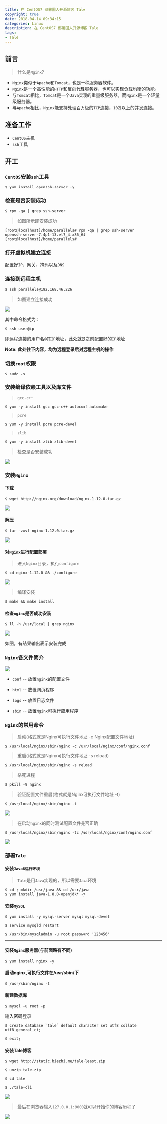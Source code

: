 ```yaml
---
title: 在 CentOS7 部署国人开源博客 Tale
copyright: true
date: 2018-04-14 09:34:15
categories: Linux
description: 在 CentOS7 部署国人开源博客 Tale
tags: 
- Tale
---
```


## 前言
> 什么是`Nginx`?

- `Nginx`类似于`Apache`和`Tomcat`，也是一种服务器软件。
- `Nginx`是一个高性能的`HTTP`和反向代理服务器，也可以实现负载均衡的功能。
- 与`Tomcat`相比，`Tomcat`是一个`Java`实现的重量级服务器，而`Nginx`是一个轻量级服务器。
- 与`Apache`相比，`Nginx`能支持处理百万级的`TCP`连接，`10万`以上的并发连接。

## 准备工作
- `CentOS`主机
- `ssh`工具

## 开工
### `CentOS`安装`ssh`工具
```
$ yum install openssh-server -y 
```

### 检查是否安装成功
```
$ rpm -qa | grep ssh-server
```

> 如图所示即安装成功

```
[root@localhost]/home/parallels# rpm -qa | grep ssh-server  openssh-server-7.4p1-13.el7_4.x86_64[root@localhost]/home/parallels# 
```

### 打开虚拟机建立连接
配置好`IP`、网关、掩码以及`DNS`

### 连接到远程主机
```
$ ssh parallels@192.168.46.226 
```

> 如图建立连接成功

![](http://ovefvi4g3.bkt.clouddn.com/15236728557742.jpg)

其中命令格式为：
```
$ ssh user@ip
```

即远程连接的用户名`@`其`IP`地址，此处就是之前配置好的`IP`地址

**Note: 此处往下内容，均为远程登录后对远程主机的操作**

### 切换`root`权限
```
$ sudo -s
```

### 安装编译依赖工具以及库文件
> `gcc-c++`

```
$ yum -y install gcc gcc-c++ autoconf automake
```

> `pcre`

```
$ yum -y install pcre pcre-devel
```

> `zlib`

```
$ yum -y install zlib zlib-devel
```

> 检查是否安装成功

![](http://ovefvi4g3.bkt.clouddn.com/15236735604953.jpg)

### 安装`Nginx`
#### 下载
```
$ wget http://nginx.org/download/nginx-1.12.0.tar.gz
```

![](http://ovefvi4g3.bkt.clouddn.com/15236731142572.jpg)

#### 解压
```
$ tar -zxvf nginx-1.12.0.tar.gz 
```

![](http://ovefvi4g3.bkt.clouddn.com/15236732255925.jpg)

#### 对`Nginx`进行配置部署
> 进入`Nginx`目录，执行`configure`
```
$ cd nginx-1.12.0 && ./configure 
```

![](http://ovefvi4g3.bkt.clouddn.com/15236737656357.jpg)

> 编译安装

```
$ make && make install 
```

#### 检查`nginx`是否成功安装
```
$ ll -h /usr/local | grep nginx
```

![](http://ovefvi4g3.bkt.clouddn.com/15236740752298.jpg)

如图，有结果输出表示安装完成

### `Nginx`各文件简介
![](http://ovefvi4g3.bkt.clouddn.com/15236742286457.jpg)

- `conf` -- 放置`nginx`的配置文件

- `html` -- 放置网页程序

- `logs` -- 放置日志文件

- `sbin` -- 放置`Nginx`可执行应用程序

### `Nginx`的常用命令

> 启动(格式就是Nginx可执行文件地址 -c Nginx配置文件地址)

```
$ /usr/local/nginx/sbin/nginx -c /usr/local/nginx/conf/nginx.conf
```

> 重启(格式就是Nginx可执行文件地址 -s reload)

```
$ /usr/local/nginx/sbin/nginx -s reload
```

> 杀死进程

```
$ pkill -9 nginx
```

> 验证配置文件重启(格式就是Nginx可执行文件地址 -t)

```
$ /usr/local/nginx/sbin/nginx -t 
```

![](http://ovefvi4g3.bkt.clouddn.com/15236747108486.jpg)

> 在启动`nginx`的同时测试配置文件是否正确

```
$ /usr/local/nginx/sbin/nginx -tc /usr/local/nginx/conf/nginx.conf 
```

![](http://ovefvi4g3.bkt.clouddn.com/15236749008794.jpg)

### 部署`Tale`
#### 安装`Java8运行环境`

> `Tale`是用`Java`实现的，所以需要`Java`环境

```
$ cd ; mkdir /usr/java && cd /usr/java 
$ yum install java-1.8.0-openjdk* -y
```

#### 安装`MySQL`
```
$ yum install -y mysql-server mysql mysql-devel
```

```
$ service mysqld restart
```

```
$ /usr/bin/mysqladmin -u root password '123456'
```

----

#### 安装`Nginx`服务器(与前面略有不同)
```
$ yum install nginx -y
```

#### 启动nginx,可执行文件在/usr/sbin/下
```
$ /usr/sbin/nginx -t
```

#### 新建数据库

```
$ mysql -u root -p 
```

输入密码登录

```
$ create database `tale` default character set utf8 collate utf8_general_ci;
```

```
$ exit;
```

#### 安装Tale博客
```
$ wget http://static.biezhi.me/tale-least.zip  
```

```
$ unzip tale.zip
```

```
$ cd tale
```

```
$ ./tale-cli 
```

![](http://ovefvi4g3.bkt.clouddn.com/15236888643209.jpg)

> 最后在浏览器输入`127.0.0.1:9000`就可以开始你的博客历程了

![](http://ovefvi4g3.bkt.clouddn.com/15236887060359.jpg)

